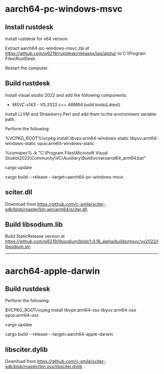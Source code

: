 # aarch64-pc-windows-msvc

## Install rustdesk

Install rustdesk for x64 version. 

Extract aarch64-pc-windows-msvc.zip at https://github.com/sj6219/rustdesk/releases/tag/alpha/ to C:\Program Files\RustDesk.

Restart the computer.

## Build rustdesk

Install visual studio 2022 and add the following components.

  - MSVC v143 - VS 2022 c++ ARM64 build tools(Latest)

Install LLVM and Strawberry Perl and add them to the environment variable path.


Perform the following:

%VCPKG_ROOT%\vcpkg install libvpx:arm64-windows-static libyuv:arm64-windows-static opus:arm64-windows-static

%comspec% /k "C:\Program Files\Microsoft Visual Studio\2022\Community\VC\Auxiliary\Build\vcvarsamd64_arm64.bat" 

cargo update

cargo build --release --target=aarch64-pc-windows-msvc 

## sciter.dll

Download from https://github.com/c-smile/sciter-sdk/blob/master/bin.win/arm64/sciter.dll.

## Build libsodium.lib

Build StaticRelease version at https://github.com/sj6219/libsodium/blob/1.0.18_alpha/builds/msvc/vs2022/libsodium.sln

---

# aarch64-apple-darwin

## Build rustdesk

Perform the following:

$VCPKG_ROOT/vcpkg install libvpx:arm64-osx libyuv:arm64-osx opus:arm64-osx

cargo update

cargo build --release --target=aarch64-apple-darwin 

## libsciter.dylib

Download from https://github.com/c-smile/sciter-sdk/blob/master/bin.osx/libsciter.dylib .

